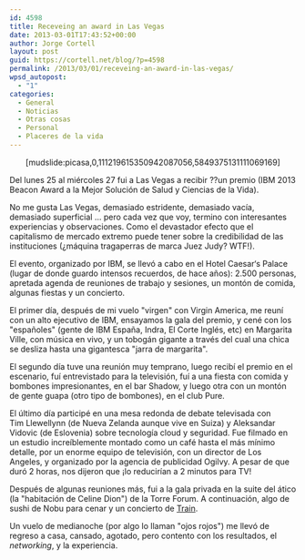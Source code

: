 ```yaml
---
id: 4598
title: Receveing an award in Las Vegas
date: 2013-03-01T17:43:52+00:00
author: Jorge Cortell
layout: post
guid: https://cortell.net/blog/?p=4598
permalink: /2013/03/01/receveing-an-award-in-las-vegas/
wpsd_autopost:
  - "1"
categories:
  - General
  - Noticias
  - Otras cosas
  - Personal
  - Placeres de la vida
---
```

<p style="text-align: center">
  [mudslide:picasa,0,111219615350942087056,5849375131111069169]
</p>

Del lunes 25 al miércoles 27 fui a Las Vegas a recibir ??un premio (IBM 2013 Beacon Award a la Mejor Solución de Salud y Ciencias de la Vida).

No me gusta Las Vegas, demasiado estridente, demasiado vacía, demasiado superficial ... pero cada vez que voy, termino con interesantes experiencias y observaciones. Como el devastador efecto que el capitalismo de mercado extremo puede tener sobre la credibilidad de las instituciones (¿máquina tragaperras de marca Juez Judy? WTF!).

El evento, organizado por IBM, se llevó a cabo en el Hotel Caesar‘s Palace (lugar de donde guardo intensos recuerdos, de hace años): 2.500 personas, apretada agenda de reuniones de trabajo y sesiones, un montón de comida, algunas fiestas y un concierto.

El primer día, después de mi vuelo "virgen" con Virgin America, me reuní con un alto ejecutivo de IBM, ensayamos la gala del premio, y cené con los "españoles" (gente de IBM España, Indra, El Corte Inglés, etc) en Margarita Ville, con música en vivo, y un tobogán gigante a través del cual una chica se desliza hasta una gigantesca "jarra de margarita".

El segundo día tuve una reunión muy temprano, luego recibí el premio en el escenario, fuí entrevistado para la televisión, fuí a una fiesta con comida y bombones impresionantes, en el bar Shadow, y luego otra con un montón de gente guapa (otro tipo de bombones), en el club Pure.

El último día participé en una mesa redonda de debate televisada con Tim Llewellynn (de Nueva Zelanda aunque vive en Suiza) y Aleksandar Vidovic (de Eslovenia) sobre tecnología cloud y seguridad. Fue filmado en un estudio increíblemente montado como un café hasta el más mínimo detalle, por un enorme equipo de televisión, con un director de Los Angeles, y organizado por la agencia de publicidad Ogilvy. A pesar de que duró 2 horas, nos dijeron que ¡lo reducirían a 2 minutos para TV!

Después de algunas reuniones más, fui a la gala privada en la suite del ático (la "habitación de Celine Dion") de la Torre Forum. A continuación, algo de sushi de Nobu para cenar y un concierto de <a title="https://www.trainline.com/" href="https://www.trainline.com/" target="_blank">Train</a>.

Un vuelo de medianoche (por algo lo llaman "ojos rojos") me llevó de regreso a casa, cansado, agotado, pero contento con los resultados, el _networking_, y la experiencia.